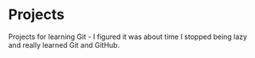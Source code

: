 # Projects
Projects for learning Git - I figured it was about time I stopped being lazy and really learned Git and GitHub. 
